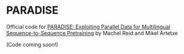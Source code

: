 # PARADISE

Official code for [PARADISE: Exploiting Parallel Data for Multilingual Sequence-to-Sequence Pretraining](https://machelreid.github.io/resources/reid21paradise.pdf) by Machel Reid and Mikel Artetxe

(Code coming soon!)
